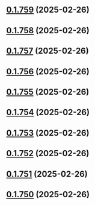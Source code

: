 ## [0.1.759](https://github.com/binary-braids/terraform-oracle/compare/v0.1.758...v0.1.759) (2025-02-26)



## [0.1.758](https://github.com/binary-braids/terraform-oracle/compare/v0.1.757...v0.1.758) (2025-02-26)



## [0.1.757](https://github.com/binary-braids/terraform-oracle/compare/v0.1.756...v0.1.757) (2025-02-26)



## [0.1.756](https://github.com/binary-braids/terraform-oracle/compare/v0.1.755...v0.1.756) (2025-02-26)



## [0.1.755](https://github.com/binary-braids/terraform-oracle/compare/v0.1.754...v0.1.755) (2025-02-26)



## [0.1.754](https://github.com/binary-braids/terraform-oracle/compare/v0.1.753...v0.1.754) (2025-02-26)



## [0.1.753](https://github.com/binary-braids/terraform-oracle/compare/v0.1.752...v0.1.753) (2025-02-26)



## [0.1.752](https://github.com/binary-braids/terraform-oracle/compare/v0.1.751...v0.1.752) (2025-02-26)



## [0.1.751](https://github.com/binary-braids/terraform-oracle/compare/v0.1.750...v0.1.751) (2025-02-26)



## [0.1.750](https://github.com/binary-braids/terraform-oracle/compare/v0.1.749...v0.1.750) (2025-02-26)



